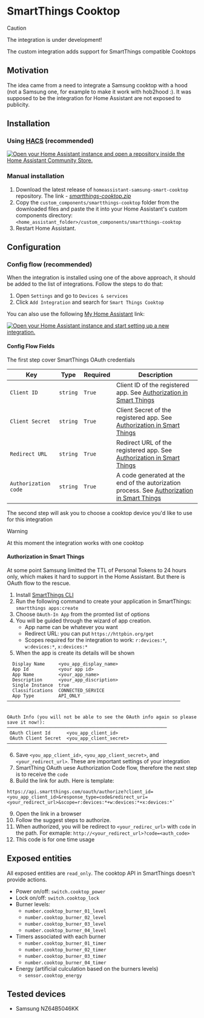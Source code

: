 # SmartThings Cooktop

>[!CAUTION]
>The integration is under development!

The custom integration adds support for SmartThings compatible Cooktops

## Motivation
The idea came from a need to integrate a Samsung cooktop with a hood (not a Samsung one, for example to make it work with hob2hood :). It was supposed to be the integration for Home Assistant are not exposed to publicity.

## Installation

### Using [HACS](https://hacs.xyz/) (recommended)

[![Open your Home Assistant instance and open a repository inside the Home Assistant Community Store.](https://my.home-assistant.io/badges/hacs_repository.svg)](https://my.home-assistant.io/redirect/hacs_repository/?owner=dimadl&repository=homeassistant-samsung-smart-cooktop&category=integration)

### Manual installation
1. Download the latest release of `homeassistant-samsung-smart-cooktop` repository. The link - [*smartthings-cooktop.zip*](https://github.com/dimadl/homeassistant-samsung-smart-cooktop/releases/latest/download/smartthings-cooktop.zip)
2. Copy the `custom_components/smartthings-cooktop` folder from the downloaded files and paste the it into your Home Assistant's custom components directory: `<home_assistant_folder>/custom_components/smartthings-cooktop`
5. Restart Home Assistant.

## Configuration

### Config flow (recommended)

When the integration is installed using one of the above approach, it should be added to the list of integrations. Follow the steps to do that:
1. Open `Settings` and go to `Devices & services`
2. Click `Add Integration` and search for `Smart Things Cooktop`

You can also use the following [My Home Assistant](http://my.home-assistant.io/) link:

[![Open your Home Assistant instance and start setting up a new integration.](https://my.home-assistant.io/badges/config_flow_start.svg)](https://my.home-assistant.io/redirect/config_flow_start/?domain=smartthings-cooktop)

#### Config Flow Fields

The first step cover SmartThings OAuth credentials

| Key                   | Type     | Required | Description                                                                                                                  |
|-----------------------|----------|----------|------------------------------------------------------------------------------------------------------------------------------|
| `Client ID`           | `string` | `True`   | Client ID of the registered app. See [Authorization in Smart Things](#authorization-in-smart-things)                         |
| `Client Secret`       | `string` | `True`   | Client Secret of the registered app. See [Authorization in Smart Things](#authorization-in-smart-things)                     |
| `Redirect URL`        | `string` | `True`   | Redirect URL  of the registered app. See [Authorization in Smart Things](#authorization-in-smart-things)                     |
| `Authorization code`  | `string` | `True`   | A code generated at the end of the autorization process. See [Authorization in Smart Things](#authorization-in-smart-things) |

The second step will ask you to choose a cooktop device you'd like to use for this integration

> [!WARNING]
> At this moment the integration works with one cooktop

#### Authorization in Smart Things
At some point Samsung limitted the TTL of Personal Tokens to 24 hours only, which makes it hard to support in the Home Assistant. But there is OAuth flow to the rescue.

1. Install [SmartThings CLI](https://github.com/SmartThingsCommunity/smartthings-cli)
2. Run the following command to create your application in SmartThings: `smartthings apps:create`
3. Choose `OAuth-In App` from the promted list of options
4. You will be guided through the wizard of app creation.
    * App name can be whatever you want
    * Redirect URL: you can put `https://httpbin.org/get`
    * Scopes required for the integration to work: `r:devices:*`, `w:devices:*`, `x:devices:*`
5. When the app is create its details will be shown
```
  Display Name     <you_app_display_name>
  App Id           <your app id>
  App Name         <your_app_name>
  Description      <your_app_discription>
  Single Instance  true
  Classifications  CONNECTED_SERVICE
  App Type         API_ONLY
────────────────────────────────────────────────────────────────


OAuth Info (you will not be able to see the OAuth info again so please save it now!):
───────────────────────────────────────────────────────────
 OAuth Client Id      <you_app_client_id>
 OAuth Client Secret  <you_app_client_secret>
───────────────────────────────────────────────────────────
```

6. Save `<you_app_client_id>`, `<you_app_client_secret>`, and `<your_redirect_url>`. These are important settings of your integration
7. SmartThing OAuth uese Authorization Code flow, therefore the next step is to receive the `code`
8. Build the link for auth. Here is template:
```
https://api.smartthings.com/oauth/authorize?client_id=<you_app_client_id>&response_type=code&redirect_uri=<your_redirect_url>&scope=r:devices:*+w:devices:*+x:devices:*`
```
9. Open the link in a browser
10. Follow the suggest steps to authorize.
11. When authorized, you will be redirect to `<your_redirec_url>` with `code` in the path. For exmaple: `http://<your_redirect_url>?code=<auth_code>`
12. This code is for one time usage

## Exposed entities

All exposed entities are `read_only`. The cooktop API in SmartThings doesn't provide actions.

- Power on/off: `switch.cooktop_power`
- Lock on/off: `switch.cooktop_lock`
- Burner levels: 
  - `number.cooktop_burner_01_level`
  - `number.cooktop_burner_02_level`
  - `number.cooktop_burner_03_level`
  - `number.cooktop_burner_04_level`
- Timers associated with each burner
  - `number.cooktop_burner_01_timer`
  - `number.cooktop_burner_02_timer`
  - `number.cooktop_burner_03_timer`
  - `number.cooktop_burner_04_timer`
- Energy (artificial culculation based on the burners levels)
  - `sensor.cooktop_energy`

## Tested devices

- Samsung NZ64B5046KK 
